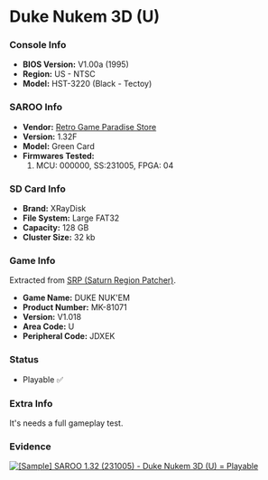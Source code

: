 # Duke Nukem 3D (U)

### Console Info

- <b>BIOS Version:</b> V1.00a (1995)
- <b>Region:</b> US - NTSC
- <b>Model:</b> HST-3220 (Black - Tectoy)

### SAROO Info

- <b>Vendor:</b> [Retro Game Paradise Store](https://s.click.aliexpress.com/e/_DlEfAgf)
- <b>Version:</b> 1.32F
- <b>Model:</b> Green Card
- <b>Firmwares Tested:</b>
  1. MCU: 000000, SS:231005, FPGA: 04

### SD Card Info

- <b>Brand:</b> XRayDisk
- <b>File System:</b> Large FAT32
- <b>Capacity:</b> 128 GB
- <b>Cluster Size:</b> 32 kb

### Game Info

Extracted from [SRP (Saturn Region Patcher)](https://segaxtreme.net/resources/saturn-region-patcher.81/download).

- <b>Game Name:</b> DUKE NUK'EM
- <b>Product Number:</b> MK-81071
- <b>Version:</b> V1.018
- <b>Area Code:</b> U
- <b>Peripheral Code:</b> JDXEK

### Status

- Playable :white_check_mark:

### Extra Info

It's needs a full gameplay test.

### Evidence

[![[Sample] SAROO 1.32 (231005) - Duke Nukem 3D (U) = Playable](https://img.youtube.com/vi/mxY5-EnT8E4/0.jpg)](https://www.youtube.com/watch?v=mxY5-EnT8E4)
